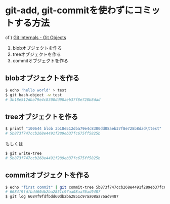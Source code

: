 git-add, git-commitを使わずにコミットする方法
================================================================
cf.) [Git Internals - Git Objects](http://git-scm.com/book/en/Git-Internals-Git-Objects)

1. blobオブジェクトを作る
2. treeオブジェクトを作る
3. commitオブジェクトを作る

blobオブジェクトを作る
-----------------------
```sh
$ echo 'hello world' > test
$ git hash-object -w test
# 3b18e512dba79e4c8300dd08aeb37f8e728b8dad
```

treeオブジェクトを作る
-----------------------
```sh
$ printf "100644 blob 3b18e512dba79e4c8300dd08aeb37f8e728b8dad\ttest" | git mktree
# 5b873f747ccb268e4491f289eb37fc675ff5825b
```
もしくは
```sh
$ git write-tree
# 5b873f747ccb268e4491f289eb37fc675ff5825b
```


commitオブジェクトを作る
-----------------------
```sh
$ echo "first commit" | git commit-tree 5b873f747ccb268e4491f289eb37fc675ff5825b
# 6684f9fdfbdd60db2ba2851c97aa08aa76ad9487
$ git log 6684f9fdfbdd60db2ba2851c97aa08aa76ad9487
```
